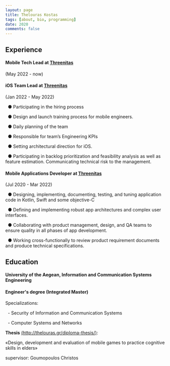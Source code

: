 ```yaml
---
layout: page
title: Thelouras Kostas
tags: [about, bio, programming]
date: 2020
comments: false
---
```

    

## Experience
#### Mobile Tech Lead at **[Threenitas](https://threenitas.com)**
(May 2022 - now)

#### iOS Team Lead at **[Threenitas](https://threenitas.com)**
(Jan 2022 - May 2022)

&nbsp;&nbsp;● Participating in the hiring process

&nbsp;&nbsp;● Design and launch training process for mobile engineers.

&nbsp;&nbsp;● Daily planning of the team

&nbsp;&nbsp;● Responsible for team’s Engineering KPIs

&nbsp;&nbsp;● Setting  architectural direction for iOS.

&nbsp;&nbsp;● Participating in backlog prioritization and feasibility analysis as well as feature estimation. Communicating technical risk to the management.

#### Mobile Applications Developer at **[Threenitas](https://threenitas.com)**
(Jul 2020 - Mar 2022)

 &nbsp;&nbsp;● Designing, implementing, documenting, testing, and tuning application code in Kotlin, Swift and some objective-C

 &nbsp;&nbsp;● Defining and implementing robust app architectures and complex user interfaces.

 &nbsp;&nbsp;● Collaborating with product management, design, and QA teams to ensure quality in all phases of app development.

 &nbsp;&nbsp;● Working cross-functionally to review product requirement documents and produce technical specifications.
  




## Education

#### University of the Aegean, Information and Communication Systems Engineering

#### Engineer's degree (Integrated Master)


Specializations:

&nbsp;&nbsp;- Security of Information and Communication Systems

&nbsp;&nbsp;- Computer Systems and Networks


**Thesis** [(http://thelouras.gr/diploma-thesis/)](http://thelouras.gr/diploma-thesis/):

«Design, development and evaluation of mobile games to practice cognitive skills in elders»

supervisor: Goumopoulos Christos
